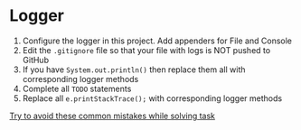 # Logger

1. Configure the logger in this project. Add appenders for File and Console
1. Edit the `.gitignore` file so that your file with logs is NOT pushed to GitHub
1. If you have `System.out.println()` then replace them all with corresponding logger methods
1. Complete all `TODO` statements
1. Replace all `e.printStackTrace();` with corresponding logger methods

[Try to avoid these common mistakes while solving task](./checklist.md)
